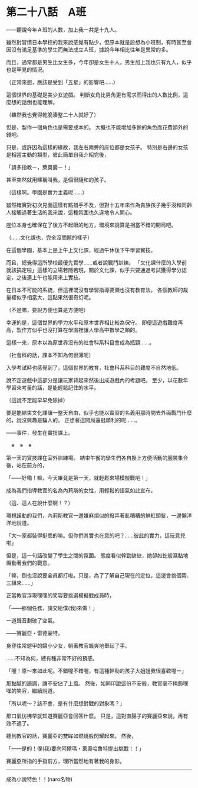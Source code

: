 # 第二十八話　A班

――聽說今年Ａ班的人數，加上我一共是十九人。

雖然對習慣日本學校的我來說感覺有點少，但原本就是設想為小班制，有時甚至會因沒有滿足基準的學生而無法成立Ａ班，據說今年相比往年是異常的多。

而且，通常都是男生比女生多，今年卻是女生十人，男生加上我也只有九人，似乎也是罕見的情況。

（正常來想，應該是受到「五星」的影響吧……）

這個世界的基礎是美少女遊戲。
判斷女角比男角更有需求而得出的人數比例，這麼想的話倒也能理解。

（雖然我也覺得乾脆湊整二十人就好了）

但是，製作一個角色也是需要成本的。
大概也不能增加多餘的角色而花費額外的錢吧。

只是，或許因為這樣的緣故，我左右兩旁的座位都是女孩子。
特別是右邊的女孩是相當主動的類型，彼此簡單自我介紹完後，

「請多指教ー，萊奧醬ー！」

甚至突然就用暱稱叫我，是個很隨和的孩子。

（這樣啊。學園是實力主義呢……）

雖然確實對初次見面這樣有點措手不及，但對十五年來作為貴族孩子幾乎沒和同齡人接觸過著生活的我來說，這種氛圍也久違地令人開心。

座位本身也確保在了後方不起眼的地方，環境來說算是相當不錯的開局吧。

（……文化課也，完全沒問題的樣子）

在這個學園，基本上是上午上文化課，經過午休後下午學習實技。

而且，總覺得這所學校最優先實學……或者說戰鬥訓練。
「文化課什麼的入學前就該搞定啦」這樣的立場若隱若現，關於文化課，似乎只要通過考試獲得學分認定，之後連上午也能用來上實技。

在日本不可能的系統，但這裡既沒有學習指導要領也沒有教育法。
各個教師的裁量權似乎相當大，這點果然很奇幻呢。

（不過嘛，要說方便也算是方便吧）

幸運的是，這個世界的學力水平和原本世界相比較為保守。
即便這遊戲難度再高，製作方似乎也沒打算在學園裡讓人學高中數學之類的。

這樣一來，原本以為原世界沒有的社會科系科目會成為瓶頸……。

（社會科的話，課本不知為何很薄呢）

入學考試時也感覺到了，這個世界的教育，社會科系科目的難度不自然地低。

說不定遊戲中這部分是讓玩家背起來然後出成遊戲內的考題吧。
至少，以花數年學習來考量的話，是能輕鬆記住的水平。

（這說不定能早早免除掉）

要是能結束文化課讓一整天自由，似乎也能以實習的名義用那時間去外面戰鬥什麼的，說沒興趣是騙人的。
正想著這開局還挺順利的呢……。

――事件，發生在實技課上。


　※　※　※


第一天的實技課在室外訓練場。
結束午餐的學生們各自換上方便活動的服裝集合後，站在前方的，

「――好嘞！嘛，今天畢竟是第一天，就輕鬆來場模擬戰吧！」

成為我們指導教官的名為內莉斯的女性，用輕鬆的語氣如此宣布。

（這、這人在說什麼啊！？）

環視躁動的我們，內莉斯教官一邊嫌麻煩似的撥弄著亂糟糟的鮮紅頭髮，一邊懶洋洋地說道。

「大～家都裝得挺乖的嘛。但你們其實也在意的吧？……彼此的實力，這玩意兒啦」

但是，這一句話改變了學生之間的氛圍。
態度看似幹勁缺缺，她卻如蛇般濕黏地煽動著我們的戰意。

「嘛，倒也沒說要全員都打啦。只是，為了了解自己現在的定位，這邊會挑個兩、三組來……」

正當教官浮現嘿嘿的笑容要挑選模擬戰成員時，

「――那個任務，請交給僕(我)來做！」

一道聲音劃破了空氣。

――賽麗亞・雷德豪特。

身穿往常鎧甲的嬌小少女，朝著教官颯爽地舉起了手。

……不知為何，總有種非常不好的預感。

「喔！原～來如此呢。不錯喔不錯喔，有這種幹勁的孩子大姐姐我很喜歡喔ー」

那黏膩的語調，讓不安佔了上風。
然後，如同印證這份不安般，教官毫不掩飾嘿嘿的笑容，繼續說道。

「所以呢～？該不會，是有什麼想對戰的對象嗎？」

那口氣彷彿早就知道賽麗亞會回答什麼。
只是，這對直腸子的賽麗亞來說，再有效不過了。

聽到教官的話，賽麗亞的雙眸如燃燒般閃耀起來。
然後，

「――是的！僕(我)要向阿爾瑪・萊奧哈魯特提出挑戰！！」

賽麗亞所指的手指前方，理所當然地有著我的身影。

---

成為小說特色！！(naro名物)